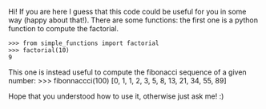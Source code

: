 Hi! If you are here I guess that this code could be useful for you in some way (happy about that!). There are some
functions: the first one is a python function to compute the factorial.

    >>> from simple_functions import factorial
    >>> factorial(10)
    9

This one is instead useful to compute the fibonacci sequence of a given number:
    >>> fibonnaccci(100)
    [0, 1, 1, 2, 3, 5, 8, 13, 21, 34, 55, 89]

Hope that you understood how to use it, otherwise just ask me! :)
